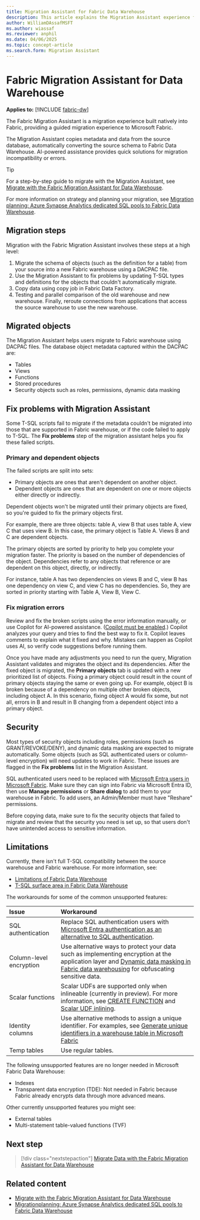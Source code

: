 ```yaml
---
title: Migration Assistant for Fabric Data Warehouse
description: This article explains the Migration Assistant experience for Fabric Data Warehouse.
author: WilliamDAssafMSFT
ms.author: wiassaf
ms.reviewer: anphil
ms.date: 04/06/2025
ms.topic: concept-article
ms.search.form: Migration Assistant
---
```

# Fabric Migration Assistant for Data Warehouse

**Applies to:** [!INCLUDE [fabric-dw](../data-warehouse/includes/applies-to-version/fabric-dw.md)]

The Fabric Migration Assistant is a migration experience built natively into Fabric, providing a guided migration experience to Microsoft Fabric. 

The Migration Assistant copies metadata and data from the source database, automatically converting the source schema to Fabric Data Warehouse. AI-powered assistance provides quick solutions for migration incompatibility or errors.

> [!TIP]
> For a step-by-step guide to migrate with the Migration Assistant, see [Migrate with the Fabric Migration Assistant for Data Warehouse](migrate-with-migration-assistant.md).
>
> For more information on strategy and planning your migration, see [Migration​ planning: ​Azure Synapse Analytics dedicated SQL pools to Fabric Data Warehouse](migration-synapse-dedicated-sql-pool-warehouse.md).

## Migration steps

Migration with the Fabric Migration Assistant involves these steps at a high level:

1. Migrate the schema of objects (such as the definition for a table) from your source into a new Fabric warehouse using a DACPAC file.
1. Use the Migration Assistant to fix problems by updating T-SQL types and definitions for the objects that couldn't automatically migrate.
1. Copy data using copy job in Fabric Data Factory.
1. Testing and parallel comparison of the old warehouse and new warehouse. Finally, reroute connections from applications that access the source warehouse to use the new warehouse.

## Migrated objects

The Migration Assistant helps users migrate to Fabric warehouse using DACPAC files. The database object metadata captured within the DACPAC are:

-   Tables
-   Views
-   Functions
-   Stored procedures
-   Security objects such as roles, permissions, dynamic data masking

## Fix problems with Migration Assistant

Some T-SQL scripts fail to migrate if the metadata couldn't be migrated into those that are supported in Fabric warehouse, or if the code failed to apply to T-SQL. The **Fix problems** step of the migration assistant helps you fix these failed scripts.

### Primary and dependent objects

The failed scripts are split into sets:

-   Primary objects are ones that aren't dependent on another object.
-   Dependent objects are ones that are dependent on one or more objects either directly or indirectly.

Dependent objects won't be migrated until their primary objects are fixed, so you're guided to fix the primary objects first.

For example, there are three objects: table A, view B that uses table A, view C that uses view B. In this case, the primary object is Table A. Views B and C are dependent objects. 

The primary objects are sorted by priority to help you complete your migration faster. The priority is based on the number of dependencies of the object. Dependencies refer to any objects that reference or are dependent on this object, directly, or indirectly. 

For instance, table A has two dependencies on views B and C, view B has one dependency on view C, and view C has no dependencies. So, they are sorted in priority starting with Table A, View B, View C.

### Fix migration errors

Review and fix the broken scripts using the error information manually, or use Copilot for AI-powered assistance. ([Copilot must be enabled](copilot.md#enable-copilot).) Copilot analyzes your query and tries to find the best way to fix it. Copilot leaves comments to explain what it fixed and why. Mistakes can happen as Copilot uses AI, so verify code suggestions before running them.

Once you have made any adjustments you need to run the query, Migration Assistant validates and migrates the object and its dependencies. After the fixed object is migrated, the **Primary objects** tab is updated with a new prioritized list of objects. Fixing a primary object could result in the count of primary objects staying the same or even going up. For example, object B is broken because of a dependency on multiple other broken objects, including object A. In this scenario, fixing object A would fix some, but not all, errors in B and result in B changing from a dependent object into a primary object.

## Security

Most types of security objects including roles, permissions (such as GRANT/REVOKE/DENY), and dynamic data masking are expected to migrate automatically. Some objects (such as SQL authenticated users or column-level encryption) will need updates to work in Fabric. These issues are flagged in the **Fix problems** list in the Migration Assistant.

SQL authenticated users need to be replaced with [Microsoft Entra users in Microsoft Fabric](entra-id-authentication.md#workspace-setting). Make sure they can sign into Fabric via Microsoft Entra ID, then use **Manage permissions** or **Share dialog** to add them to your warehouse in Fabric. To add users, an Admin/Member must have "Reshare" permissions.

Before copying data, make sure to fix the security objects that failed to migrate and review that the security you need is set up, so that users don't have unintended access to sensitive information.

## Limitations

Currently, there isn't full T-SQL compatibility between the source warehouse and Fabric warehouse. For more information, see: 

- [Limitations of Fabric Data Warehouse](limitations.md) 
- [T-SQL surface area in Fabric Data Warehouse](tsql-surface-area.md)

The workarounds for some of the common unsupported features:

| Issue | Workaround |
| :-- | :-- |
| SQL authentication | Replace SQL authentication users with [Microsoft Entra authentication as an alternative to SQL authentication](entra-id-authentication.md). |
| Column-level encryption | Use alternative ways to protect your data such as implementing encryption at the application layer and [Dynamic data masking in Fabric data warehousing](dynamic-data-masking.md) for obfuscating sensitive data. |
| Scalar functions | Scalar UDFs are supported only when inlineable (currently in preview). For more information, see [CREATE FUNCTION](/sql/t-sql/statements/create-function-sql-data-warehouse?view=fabric&preserve-view=true) and [Scalar UDF inlining](/sql/relational-databases/user-defined-functions/scalar-udf-inlining?view=fabric&preserve-view=true). |
| Identity columns | Use alternative methods to assign a unique identifier. For examples, see [Generate unique identifiers in a warehouse table in Microsoft Fabric](generate-unique-identifiers.md) |
| Temp tables | Use regular tables. |

The following unsupported features are no longer needed in Microsoft Fabric Data Warehouse:

- Indexes
- Transparent data encryption (TDE): Not needed in Fabric because Fabric already encrypts data through more advanced means.

Other currently unsupported features you might see:

-   External tables
-   Multi-statement table-valued functions (TVF)

## Next step

> [!div class="nextstepaction"]
> [Migrate Data with the Fabric Migration Assistant for Data Warehouse](migrate-with-migration-assistant.md)

## Related content

- [Migrate with the Fabric Migration Assistant for Data Warehouse](migrate-with-migration-assistant.md)
- [Migration​ planning: ​Azure Synapse Analytics dedicated SQL pools to Fabric Data Warehouse](migration-synapse-dedicated-sql-pool-warehouse.md)
